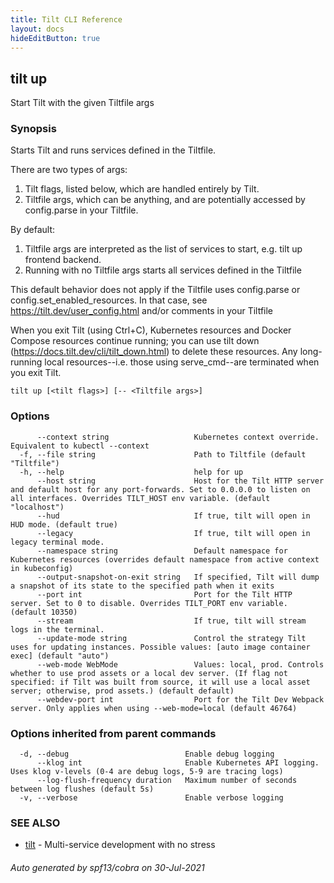 ```yaml
---
title: Tilt CLI Reference
layout: docs
hideEditButton: true
---
```

## tilt up

Start Tilt with the given Tiltfile args

### Synopsis


Starts Tilt and runs services defined in the Tiltfile.

There are two types of args:
1) Tilt flags, listed below, which are handled entirely by Tilt.
2) Tiltfile args, which can be anything, and are potentially accessed by config.parse in your Tiltfile.

By default:
1) Tiltfile args are interpreted as the list of services to start, e.g. tilt up frontend backend.
2) Running with no Tiltfile args starts all services defined in the Tiltfile

This default behavior does not apply if the Tiltfile uses config.parse or config.set_enabled_resources.
In that case, see https://tilt.dev/user_config.html and/or comments in your Tiltfile

When you exit Tilt (using Ctrl+C), Kubernetes resources and Docker Compose resources continue running;
you can use tilt down (https://docs.tilt.dev/cli/tilt_down.html) to delete these resources. Any long-running
local resources--i.e. those using serve_cmd--are terminated when you exit Tilt.


```
tilt up [<tilt flags>] [-- <Tiltfile args>]
```

### Options

```
      --context string                   Kubernetes context override. Equivalent to kubectl --context
  -f, --file string                      Path to Tiltfile (default "Tiltfile")
  -h, --help                             help for up
      --host string                      Host for the Tilt HTTP server and default host for any port-forwards. Set to 0.0.0.0 to listen on all interfaces. Overrides TILT_HOST env variable. (default "localhost")
      --hud                              If true, tilt will open in HUD mode. (default true)
      --legacy                           If true, tilt will open in legacy terminal mode.
      --namespace string                 Default namespace for Kubernetes resources (overrides default namespace from active context in kubeconfig)
      --output-snapshot-on-exit string   If specified, Tilt will dump a snapshot of its state to the specified path when it exits
      --port int                         Port for the Tilt HTTP server. Set to 0 to disable. Overrides TILT_PORT env variable. (default 10350)
      --stream                           If true, tilt will stream logs in the terminal.
      --update-mode string               Control the strategy Tilt uses for updating instances. Possible values: [auto image container exec] (default "auto")
      --web-mode WebMode                 Values: local, prod. Controls whether to use prod assets or a local dev server. (If flag not specified: if Tilt was built from source, it will use a local asset server; otherwise, prod assets.) (default default)
      --webdev-port int                  Port for the Tilt Dev Webpack server. Only applies when using --web-mode=local (default 46764)
```

### Options inherited from parent commands

```
  -d, --debug                          Enable debug logging
      --klog int                       Enable Kubernetes API logging. Uses klog v-levels (0-4 are debug logs, 5-9 are tracing logs)
      --log-flush-frequency duration   Maximum number of seconds between log flushes (default 5s)
  -v, --verbose                        Enable verbose logging
```

### SEE ALSO

* [tilt](tilt.html)	 - Multi-service development with no stress

###### Auto generated by spf13/cobra on 30-Jul-2021
